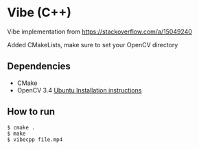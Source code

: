 # Vibe (C++)


Vibe implementation from https://stackoverflow.com/a/15049240

Added CMakeLists, make sure to set your OpenCV directory

Dependencies
---
 - CMake
 - OpenCV 3.4 [Ubuntu Installation instructions](https://www.learnopencv.com/install-opencv-3-4-4-on-ubuntu-18-04/)

How to run
---
```
$ cmake .
$ make
$ vibecpp file.mp4
```


